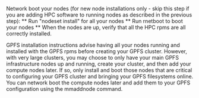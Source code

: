 Network boot your nodes (for new node installations only - skip this step if you are adding HPC software to running nodes as described in the previous step):
** Run "nodeset <noderange> install" for all your nodes
** Run rnetboot to boot your nodes
** When the nodes are up, verify that all the HPC rpms are all correctly installed.

GPFS installation instructions advise having all your nodes running and installed with the GPFS rpms before creating your GPFS cluster.  However, with very large clusters, you may choose to only have your main GPFS infrastructure nodes up and running, create your cluster, and then add your compute nodes later.  If so, only install and boot those nodes that are critical to configuring your GPFS cluster and bringing your GPFS filesystems online.  You can network boot the compute nodes later and add them to your GPFS configuration using the mmaddnode command.